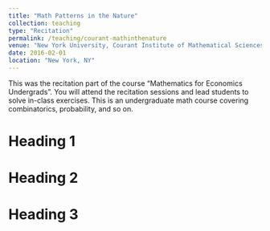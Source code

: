 ```yaml
---
title: "Math Patterns in the Nature"
collection: teaching
type: "Recitation"
permalink: /teaching/courant-mathinthenature
venue: "New York University, Courant Institute of Mathematical Sciences"
date: 2016-02-01
location: "New York, NY"
---
```


This was the recitation part of the course “Mathematics for Economics Undergrads”. You will attend the recitation sessions and lead students to solve in-class exercises. This is an undergraduate math course covering combinatorics, probability, and so on.


Heading 1
======

Heading 2
======

Heading 3
======
